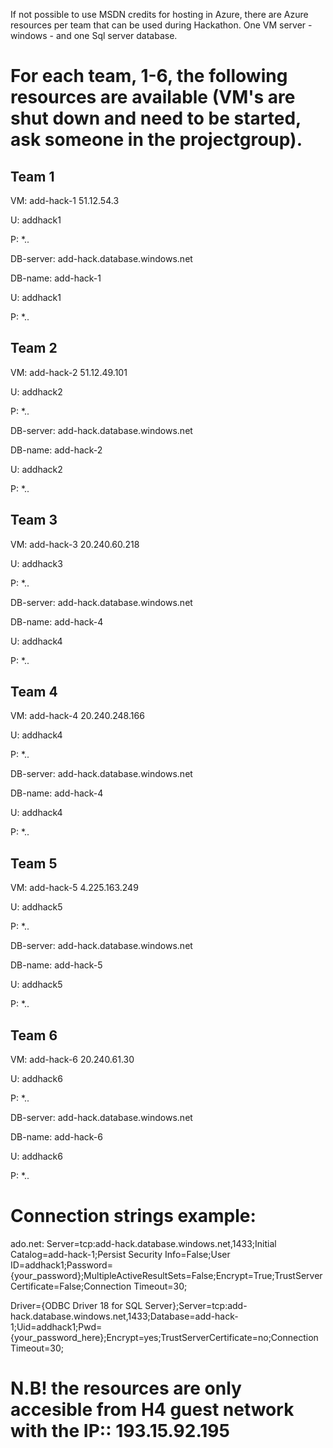 If not possible to use MSDN credits for hosting in Azure, there are Azure resources per team that can be used during Hackathon. 
One VM server - windows  - and one Sql server database. 

# For each team, 1-6, the following resources are available (VM's are shut down and need to be started, ask someone in the projectgroup). 

## Team 1
VM: add-hack-1    	51.12.54.3

U: addhack1

P: *..

DB-server: add-hack.database.windows.net

DB-name: add-hack-1

U: addhack1

P: *..

## Team 2
VM: add-hack-2    	51.12.49.101

U: addhack2

P: *..

DB-server: add-hack.database.windows.net

DB-name: add-hack-2

U: addhack2

P: *..

## Team 3
VM: add-hack-3    	20.240.60.218

U: addhack3

P: *..

DB-server: add-hack.database.windows.net 

DB-name: add-hack-4

U: addhack4

P: *..

## Team 4
VM: add-hack-4    	20.240.248.166

U: addhack4

P: *..

DB-server: add-hack.database.windows.net

DB-name: add-hack-4

U: addhack4

P: *..

## Team 5
VM: add-hack-5    	4.225.163.249

U: addhack5

P: *..

DB-server: add-hack.database.windows.net

DB-name: add-hack-5

U: addhack5

P: *..

## Team 6
VM: add-hack-6    	20.240.61.30

U: addhack6

P: *..

DB-server: add-hack.database.windows.net

DB-name: add-hack-6

U: addhack6

P: *..

# Connection strings example: 
ado.net: Server=tcp:add-hack.database.windows.net,1433;Initial Catalog=add-hack-1;Persist Security Info=False;User ID=addhack1;Password={your_password};MultipleActiveResultSets=False;Encrypt=True;TrustServerCertificate=False;Connection Timeout=30;

Driver={ODBC Driver 18 for SQL Server};Server=tcp:add-hack.database.windows.net,1433;Database=add-hack-1;Uid=addhack1;Pwd={your_password_here};Encrypt=yes;TrustServerCertificate=no;Connection Timeout=30;


# N.B! the resources are only accesible from H4 guest network with the IP:: 193.15.92.195
